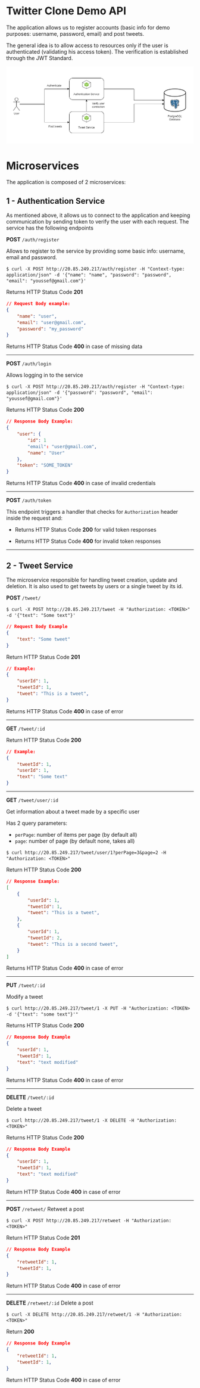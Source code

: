 # Twitter Clone Demo API

The application allows us to register accounts (basic info for demo purposes: username, password, email) and post tweets.

The general idea is to allow access to resources only if the user is authenticated (validating his access token). The verification is established through the JWT Standard.

![Microservices Diagram](../assets/Microservices.png)

# Microservices
The application is composed of 2 microservices:
## 1 - Authentication Service
As mentioned above, it allows us to connect to the application and keeping communication by sending token to verify the user with each request.
The service has the following endpoints


**POST** `/auth/register`

Allows to register to the service by providing some basic info: username, email and password.

```console
$ curl -X POST http://20.85.249.217/auth/register -H "Context-type: application/json" -d '{"name": "name", "password": "password", "email": "youssef@gmail.com"}'
```

Returns HTTP Status Code **201**
```json
// Request Body example:
{
    "name": "user",
    "email": "user@gmail.com",
    "password": "my_password"
}
```
Returns HTTP Status Code **400** in case of missing data
***
**POST** `/auth/login`

Allows logging in to the service

```console
$ curl -X POST http://20.85.249.217/auth/register -H "Context-type: application/json" -d '{"password": "password", "email": "youssef@gmail.com"}'
```
Returns HTTP Status Code **200**
```json
// Response Body Example:
{
    "user": {
        "id": 1
        "email": "user@gmail.com",
        "name": "User"
    },
    "token": "SOME_TOKEN"
}
```
Returns HTTP Status Code **400** in case of invalid credentials
***
**POST** `/auth/token`

This endpoint triggers a handler that checks for `Authorization` header inside the request and:

- Returns HTTP Status Code **200** for valid token responses

- Returns HTTP Status Code **400** for invalid token responses
***
## 2 - Tweet Service
The microservice responsible for handling tweet creation, update and deletion. It is also used to get tweets by users or a single tweet by its id.

**POST** `/tweet/`

```console
$ curl -X POST http://20.85.249.217/tweet -H "Authorization: <TOKEN>" -d '{"text": "Some text"}'
```

```json
// Request Body Example
{
    "text": "Some tweet"
}
```
Return HTTP Status Code **201**
```json
// Example:
{
    "userId": 1,
    "tweetId": 1,
    "tweet": "This is a tweet",
}
```
Returns HTTP Status Code **400** in case of error
***
**GET** `/tweet/:id` 

Return HTTP Status Code **200**
```json
// Example:
{   
    "tweetId": 1,
    "userId": 1,
    "text": "Some text"
}
```

***
**GET** `/tweet/user/:id`

Get information about a tweet made by a specific user

Has 2 query parameters:
    
- `perPage`: number of items per page (by default all)
- `page`: number of page (by default none, takes all)

```console
$ curl http://20.85.249.217/tweet/user/1?perPage=3&page=2 -H "Authorization: <TOKEN>"
```

Return HTTP Status Code **200**
```json
// Response Example:
[
    {
        "userId": 1,
        "tweetId": 1,
        "tweet": "This is a tweet",
    },
    {
        "userId": 1,
        "tweetId": 2,
        "tweet": "This is a second tweet",
    }
]
```
Returns HTTP Status Code **400** in case of error


***
**PUT** `/tweet/:id`

Modify a tweet
```console
$ curl http://20.85.249.217/tweet/1 -X PUT -H "Authorization: <TOKEN> -d '{"text": "some text"}'"
```
Returns HTTP Status Code **200**
```json
// Response Body Example
{   
    "userId": 1,
    "tweetId": 1,
    "text": "text modified"
}
```
Returns HTTP Status Code **400** in case of error
***

**DELETE** `/tweet/:id`

Delete a tweet
```console
$ curl http://20.85.249.217/tweet/1 -X DELETE -H "Authorization: <TOKEN>"
```
Returns HTTP Status Code **200**
```json
// Response Body Example
{   
    "userId": 1,
    "tweetId": 1,
    "text": "text modified"
}
```
Return HTTP Status Code **400** in case of error
***
**POST** `/retweet/`
Retweet a post

```console
$ curl -X POST http://20.85.249.217/retweet -H "Authorization: <TOKEN>"
```
Return HTTP Status Code **201**
```json
// Response Body Example
{   
    "retweetId": 1,
    "tweetId": 1,
}
```
Return HTTP Status Code **400** in case of error

***
**DELETE** `/retweet/:id`
Delete a post

```console
$ curl -X DELETE http://20.85.249.217/retweet/1 -H "Authorization: <TOKEN>"
```

Return **200**
```json
// Response Body Example
{   
    "retweetId": 1,
    "tweetId": 1,
}
```
Return HTTP Status Code **400** in case of error
